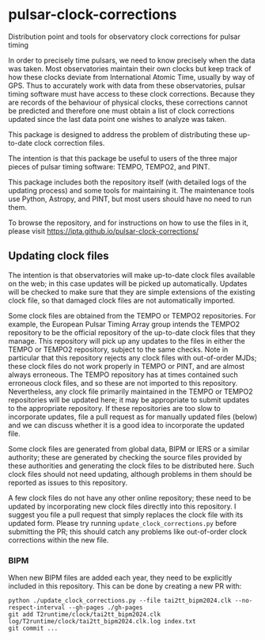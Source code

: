 # pulsar-clock-corrections

Distribution point and tools for observatory clock corrections for pulsar timing

In order to precisely time pulsars, we need to know precisely when the data was
taken. Most observatories maintain their own clocks but keep track of how these
clocks deviate from International Atomic Time, usually by way of GPS. Thus to
accurately work with data from these observatories, pulsar timing software must
have access to these clock corrections. Because they are records of the
behaviour of physical clocks, these corrections cannot be predicted and
therefore one must obtain a list of clock corrections updated since the last
data point one wishes to analyze was taken. 

This package is designed to address the problem of distributing these
up-to-date clock correction files.

The intention is that this package be useful to users of the three major pieces
of pulsar timing software: TEMPO, TEMPO2, and PINT.

This package includes both the repository itself (with detailed logs of the
updating process) and some tools for maintaining it. The maintenance tools
use Python, Astropy, and PINT, but most users should have no need to run them.

To browse the repository, and for instructions on how to use the files in it,
please visit https://ipta.github.io/pulsar-clock-corrections/

## Updating clock files

The intention is that observatories will make up-to-date clock files available
on the web; in this case updates will be picked up automatically. Updates will
be checked to make sure that they are simple extensions of the existing clock
file, so that damaged clock files are not automatically imported.

Some clock files are obtained from the TEMPO or TEMPO2 repositories. For example, 
the European Pulsar Timing Array group intends the TEMPO2 repository to be the 
official repository of the up-to-date clock files that they manage. This 
repository will pick up any updates to the files in either the TEMPO or TEMPO2 
repository, subject to the same checks. Note in particular that this repository 
rejects any clock files with out-of-order MJDs; these clock files do not work 
properly in TEMPO or PINT, and are almost always erroneous. The TEMPO repository 
has at times contained such erroneous clock files, and so these are not imported 
to this repository. Nevertheless, any clock file primarily maintained in the TEMPO
or TEMPO2 repositories will be updated here; it may be appropriate to submit
updates to the appropriate repository. If these repositories are too slow to
incorporate updates, file a pull request as for manually updated files (below)
and we can discuss whether it is a good idea to incorporate the updated file.

Some clock files are generated from global data, BIPM or IERS or a similar
authority; these are generated by checking the source files provided by
these authorities and generating the clock files to be distributed here.
Such clock files should not need updating, although problems in them
should be reported as issues to this repository.

A few clock files do not have any other online repository; these need to
be updated by incorporating new clock files directly into this repository. 
I suggest you file a pull request that simply replaces the clock file with
its updated form. Please try running `update_clock_corrections.py` before
submitting the PR; this should catch any problems like out-of-order clock
corrections within the new file.

### BIPM
When new BIPM files are added each year, they need to be explicitly included in this repository.
This can be done by creating a new PR with:

```
python ./update_clock_corrections.py --file tai2tt_bipm2024.clk --no-respect-interval --gh-pages ./gh-pages
git add T2runtime/clock/tai2tt_bipm2024.clk log/T2runtime/clock/tai2tt_bipm2024.clk.log index.txt
git commit ...
```
